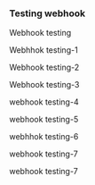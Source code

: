 ### Testing webhook

Webhook testing

Webhhok testing-1

Webhook testing-2

Webhook testing-3

webhook testing-4

webhook testing-5

webhhok testing-6

webhook testing-7


webhook testing-7

